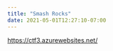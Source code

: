 ```yaml
---
title: "Smash Rocks"
date: 2021-05-01T12:27:10-07:00
---
```



https://ctf3.azurewebsites.net/
<!---
crumptwitch

mCth32)i^OGGfYiQfQ
-->